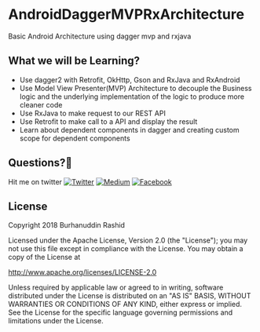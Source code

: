 # AndroidDaggerMVPRxArchitecture
Basic Android Architecture using dagger mvp and rxjava


## What we will be Learning?
  - Use dagger2 with Retrofit, OkHttp, Gson and RxJava and RxAndroid
  - Use Model View Presenter(MVP) Architecture to decouple the Business logic and the underlying implementation of the logic to produce more cleaner code
  - Use RxJava to make request to our REST API
  - Use Retrofit to make call to a API and display the result
  - Learn about dependent components in dagger and creating custom scope for dependent components

## Questions?🤔
Hit me on twitter [![Twitter](https://img.shields.io/badge/Twitter-%40burhanrashid52-blue.svg)](https://twitter.com/burhanrashid52)
[![Medium](https://img.shields.io/badge/Medium-%40burhanrashid52-brightgreen.svg)](https://medium.com/@burhanrashid52)
[![Facebook](https://img.shields.io/badge/Facebook-Burhanuddin%20Rashid-blue.svg)](https://www.facebook.com/Bursid)



## License
Copyright 2018 Burhanuddin Rashid

Licensed under the Apache License, Version 2.0 (the "License"); you may not use this file except in compliance with the License. You may obtain a copy of the License at

http://www.apache.org/licenses/LICENSE-2.0

Unless required by applicable law or agreed to in writing, software distributed under the License is distributed on an "AS IS" BASIS, WITHOUT WARRANTIES OR CONDITIONS OF ANY KIND, either express or implied. See the License for the specific language governing permissions and limitations under the License.
 
